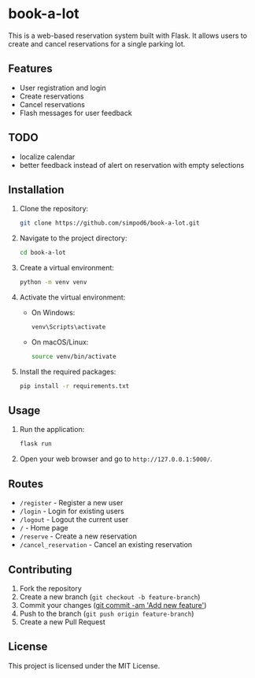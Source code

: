 # book-a-lot

This is a web-based reservation system built with Flask. It allows users to create and cancel reservations for a single parking lot.

## Features

- User registration and login
- Create reservations
- Cancel reservations
- Flash messages for user feedback

## TODO

- localize calendar
- better feedback instead of alert on reservation with empty selections

## Installation

1. Clone the repository:

    ```sh
    git clone https://github.com/simpod6/book-a-lot.git
    ```

2. Navigate to the project directory:

    ```sh
    cd book-a-lot
    ```

3. Create a virtual environment:

    ```sh
    python -m venv venv
    ```

4. Activate the virtual environment:
    - On Windows:

        ```sh
        venv\Scripts\activate
        ```

    - On macOS/Linux:

        ```sh
        source venv/bin/activate
        ```

5. Install the required packages:

    ```sh
    pip install -r requirements.txt
    ```

## Usage

1. Run the application:

    ```sh
    flask run
    ```

2. Open your web browser and go to `http://127.0.0.1:5000/`.

## Routes

- `/register` - Register a new user
- `/login` - Login for existing users
- `/logout` - Logout the current user
- `/` - Home page
- `/reserve` - Create a new reservation
- `/cancel_reservation` - Cancel an existing reservation

## Contributing

1. Fork the repository
2. Create a new branch (`git checkout -b feature-branch`)
3. Commit your changes ([git commit -am 'Add new feature'](http://_vscodecontentref_/0))
4. Push to the branch (`git push origin feature-branch`)
5. Create a new Pull Request

## License

This project is licensed under the MIT License.
